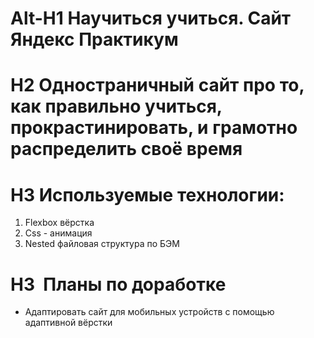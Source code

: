 # Alt-H1 **Научиться учиться. Сайт Яндекс Практикум**   
# H2 Одностраничный сайт про то, как правильно учиться, прокрастинировать, и грамотно распределить своё время  
# H3 **Используемые технологии:**
1. Flexbox вёрстка
2. Css - анимация
3.  Nested файловая структура по БЭМ
# H3  **Планы по доработке**
* Адаптировать сайт для мобильных устройств с помощью адаптивной вёрстки
